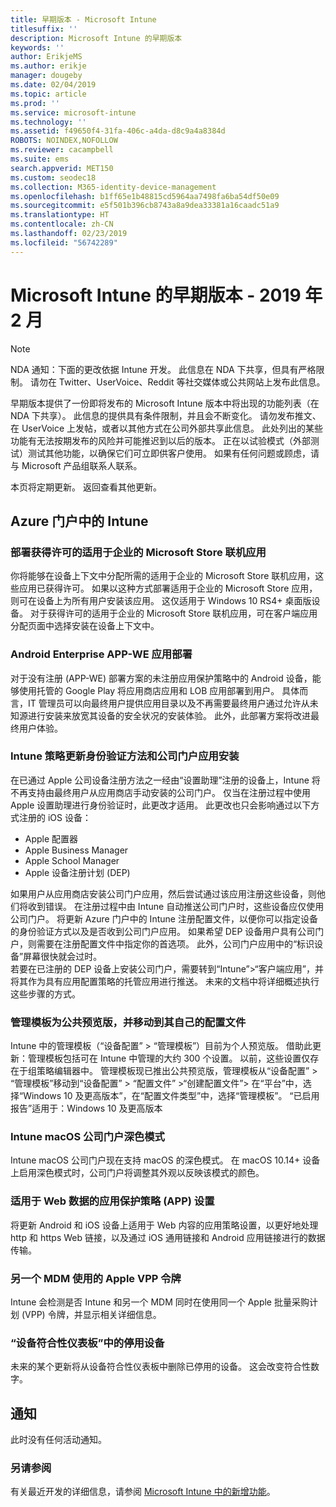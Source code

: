 ```yaml
---
title: 早期版本 - Microsoft Intune
titlesuffix: ''
description: Microsoft Intune 的早期版本
keywords: ''
author: ErikjeMS
ms.author: erikje
manager: dougeby
ms.date: 02/04/2019
ms.topic: article
ms.prod: ''
ms.service: microsoft-intune
ms.technology: ''
ms.assetid: f49650f4-31fa-406c-a4da-d8c9a4a8384d
ROBOTS: NOINDEX,NOFOLLOW
ms.reviewer: cacampbell
ms.suite: ems
search.appverid: MET150
ms.custom: seodec18
ms.collection: M365-identity-device-management
ms.openlocfilehash: b1ff65e1b48815cd5964aa7498fa6ba54df50e09
ms.sourcegitcommit: e5f501b396cb8743a8a9dea33381a16caadc51a9
ms.translationtype: HT
ms.contentlocale: zh-CN
ms.lasthandoff: 02/23/2019
ms.locfileid: "56742289"
---
```

# <a name="the-early-edition-for-microsoft-intune---february-2019"></a>Microsoft Intune 的早期版本 - 2019 年 2 月

> [!Note]
> NDA 通知：下面的更改依据 Intune 开发。 此信息在 NDA 下共享，但具有严格限制。 请勿在 Twitter、UserVoice、Reddit 等社交媒体或公共网站上发布此信息。 

早期版本提供了一份即将发布的 Microsoft Intune 版本中将出现的功能列表（在 NDA 下共享）。 此信息的提供具有条件限制，并且会不断变化。 请勿发布推文、在 UserVoice 上发帖，或者以其他方式在公司外部共享此信息。 此处列出的某些功能有无法按期发布的风险并可能推迟到以后的版本。 正在以试验模式（外部测试）测试其他功能，以确保它们可立即供客户使用。 如果有任何问题或顾虑，请与 Microsoft 产品组联系人联系。

本页将定期更新。 返回查看其他更新。

<!--
## What's coming to Intune in the Azure portal  
## What's coming to Intune apps
## Notices
-->
 
## <a name="intune-in-the-azure-portal"></a>Azure 门户中的 Intune
<!-- 1902 start-->


<!-- 1901 start -->

### <a name="deployment-of-online-licensed-microsoft-store-for-business-apps----1672660----"></a>部署获得许可的适用于企业的 Microsoft Store 联机应用 <!-- 1672660  -->
你将能够在设备上下文中分配所需的适用于企业的 Microsoft Store 联机应用，这些应用已获得许可。 如果以这种方式部署适用于企业的 Microsoft Store 应用，则可在设备上为所有用户安装该应用。 这仅适用于 Windows 10 RS4+ 桌面版设备。 对于获得许可的适用于企业的 Microsoft Store 联机应用，可在客户端应用分配页面中选择安装在设备上下文中。

<!-- 1812 start -->

### <a name="android-enterprise-app-we-app-deployment----1171203---"></a>Android Enterprise APP-WE 应用部署 <!-- 1171203 -->
对于没有注册 (APP-WE) 部署方案的未注册应用保护策略中的 Android 设备，能够使用托管的 Google Play 将应用商店应用和 LOB 应用部署到用户。 具体而言，IT 管理员可以向最终用户提供应用目录以及不再需要最终用户通过允许从未知源进行安装来放宽其设备的安全状况的安装体验。 此外，此部署方案将改进最终用户体验。

### <a name="intune-policies-update-authentication-method-and-company-portal-app-installation-----1927359---"></a>Intune 策略更新身份验证方法和公司门户应用安装  <!-- 1927359 -->
在已通过 Apple 公司设备注册方法之一经由“设置助理”注册的设备上，Intune 将不再支持由最终用户从应用商店手动安装的公司门户。 仅当在注册过程中使用 Apple 设置助理进行身份验证时，此更改才适用。 此更改也只会影响通过以下方式注册的 iOS 设备：  
* Apple 配置器
* Apple Business Manager
* Apple School Manager
* Apple 设备注册计划 (DEP)

如果用户从应用商店安装公司门户应用，然后尝试通过该应用注册这些设备，则他们将收到错误。 在注册过程中由 Intune 自动推送公司门户时，这些设备应仅使用公司门户。 将更新 Azure 门户中的 Intune 注册配置文件，以便你可以指定设备的身份验证方式以及是否收到公司门户应用。 如果希望 DEP 设备用户具有公司门户，则需要在注册配置文件中指定你的首选项。 此外，公司门户应用中的“标识设备”屏幕很快就会过时。  
若要在已注册的 DEP 设备上安装公司门户，需要转到“Intune”>“客户端应用”，并将其作为具有应用配置策略的托管应用进行推送。 未来的文档中将详细概述执行这些步骤的方式。

### <a name="administrative-templates-are-in-public-preview-and-moved-to-their-own-configuration-profile----3322847---"></a>管理模板为公共预览版，并移动到其自己的配置文件 <!-- 3322847 -->
Intune 中的管理模板（“设备配置” > “管理模板”）目前为个人预览版。 借助此更新：管理模板包括可在 Intune 中管理的大约 300 个设置。 以前，这些设置仅存在于组策略编辑器中。
管理模板现已推出公共预览版，管理模板从“设备配置” > “管理模板”移动到“设备配置” > “配置文件” >“创建配置文件”> 在“平台”中，选择“Windows 10 及更高版本”，在“配置文件类型”中，选择“管理模板”。
“已启用报告”适用于：Windows 10 及更高版本

### <a name="intune-macos-company-portal-dark-mode----3300524---"></a>Intune macOS 公司门户深色模式 <!-- 3300524 -->
Intune macOS 公司门户现在支持 macOS 的深色模式。 在 macOS 10.14+ 设备上启用深色模式时，公司门户将调整其外观以反映该模式的颜色。

<!-- 1809 start -->  

### <a name="app-protection-policy-app-settings-for-web-data----2662995---"></a>适用于 Web 数据的应用保护策略 (APP) 设置 <!-- 2662995 -->
将更新 Android 和 iOS 设备上适用于 Web 内容的应用策略设置，以更好地处理 http 和 https Web 链接，以及通过 iOS 通用链接和 Android 应用链接进行的数据传输。  

<!-- 1808 start -->

### <a name="apple-vpp-token-used-by-another-mdm----1488946---"></a>另一个 MDM 使用的 Apple VPP 令牌 <!-- 1488946 -->
Intune 会检测是否 Intune 和另一个 MDM 同时在使用同一个 Apple 批量采购计划 (VPP) 令牌，并显示相关详细信息。

### <a name="retired-devices-in-the-device-compliance-dashboard----1981119---"></a>“设备符合性仪表板”中的停用设备 <!-- 1981119 -->
未来的某个更新将从设备符合性仪表板中删除已停用的设备。 这会改变符合性数字。

## <a name="notices"></a>通知

此时没有任何活动通知。

### <a name="see-also"></a>另请参阅
有关最近开发的详细信息，请参阅 [Microsoft Intune 中的新增功能](whats-new.md)。
